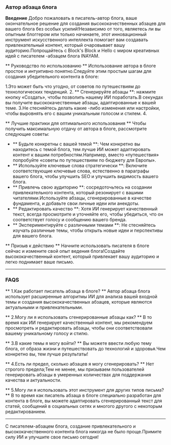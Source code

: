 ### Автор абзаца блога

**Введение**
Добро пожаловать в писатель-автор блога, ваше окончательное решение для создания высококачественных абзацев для вашего блога без особых усилий!Независимо от того, являетесь ли вы опытным блоггером или только начинаете, этот инновационный инструмент искусственного интеллекта помогает вам создавать привлекательный контент, который очаровывает вашу аудиторию.Попрощайтесь с Block's Block и Hello с миром креативных идей с писателем -абзацем блога INAYAM.

** Руководство по использованию **
Использование автора в блоге простое и интуитивно понятно.Следуйте этим простым шагам для создания убедительного контента в блоге:

1.Это может быть что угодно, от советов по путешествиям до технологических тенденций.
2. ** Сгенерируйте абзацы **: нажмите кнопку «Создать», чтобы позволить нашему ИИ поработать.В секундах вы получите высококачественные абзацы, адаптированные к вашей теме.
3.Не стесняйтесь делать какие -либо изменения или настройки, чтобы выровнять его с вашим уникальным голосом и стилем.
4.

** Лучшие практики для оптимального использования **
Чтобы получить максимальную отдачу от автора в блоге, рассмотрите следующие советы:

- ** Будьте конкретны с вашей темой **: Чем конкретно вы находитесь с темой блога, тем лучше ИИ может адаптировать контент к вашим потребностям.Например, вместо «путешествия» попробуйте «советы по путешествиям по бюджету для Европы».
- ** Используйте ключевые слова стратегически **: Включите соответствующие ключевые слова, естественно в параграфы вашего блога, чтобы улучшить SEO и улучшить видимость вашего блога.
- ** Привлечь свою аудиторию **: сосредоточьтесь на создании привлекательного контента, который резонирует с вашими читателями.Используйте абзацы, сгенерированные в качестве фундамента, и добавьте свои личные идеи или анекдоты.
- ** Редактировать качество **: Хотя ИИ генерирует качественный текст, всегда просмотрите и уточняйте его, чтобы убедиться, что он соответствует голосу и сообщению вашего бренда.
- ** Экспериментируйте с различными темами **: Не стесняйтесь изучать различные темы, чтобы открыть новые идеи и перспективы для вашего блога.

** Призыв к действию **
Начните использовать писателя в блоге сейчас и измените свой опыт ведения блога!Создайте высококачественный контент, который привлекает вашу аудиторию и легко поднимает ваше письмо.

---

### FAQS

** 1.Как работает писатель абзаца в блоге? **
Автор абзаца блога использует расширенные алгоритмы ИИ для анализа вашей входной темы и создания высококачественных абзацев, которые являются актуальными и привлекательными.

** 2.Могу ли я использовать сгенерированные абзацы как? **
В то время как ИИ генерирует качественный контент, мы рекомендуем просмотреть и редактировать абзацы, чтобы они соответствовали вашему уникальному голосу и стилю.

** 3.В какие темы я могу войти? **
Вы можете ввести любую тему блога, от образа жизни и путешествовать до технологий и здоровья.Чем конкретно вы, тем лучше результаты!

** 4.Есть ли предел, сколько абзацев я могу сгенерировать? **
Нет строгого предела;Тем не менее, мы призываем пользователей генерировать абзацы в умеренных количествах для поддержания качества и актуальности.

** 5.Могу ли я использовать этот инструмент для других типов письма? **
В то время как писатель абзаца в блоге специально разработан для контента в блоге, вы можете адаптировать сгенерированный текст для статей, сообщений в социальных сетях и многого другого с некоторым редактированием.

---

С писателем-абзацем блога, создание привлекательного и высококачественного контента блога никогда не было проще.Примите силу ИИ и улучшите свое письмо сегодня!